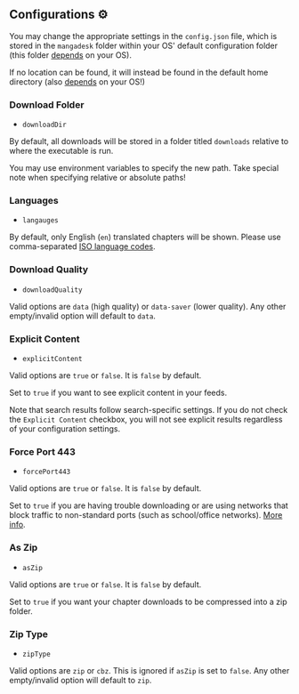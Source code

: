 ## Configurations ⚙

You may change the appropriate settings in the `config.json` file, which is stored in the `mangadesk` folder within your
OS' default configuration folder (this folder [depends](https://pkg.go.dev/os#UserConfigDir) on your OS).

If no location can be found, it will instead be found in the default home directory (also
[depends](https://pkg.go.dev/os#UserHomeDir) on your OS!)

### Download Folder

- `downloadDir`

By default, all downloads will be stored in a folder titled `downloads` relative to where the executable is run.

You may use environment variables to specify the new path. Take special note when specifying relative or absolute paths!

### Languages

- `langauges`

By default, only English (`en`) translated chapters will be shown. Please use
comma-separated [ISO language codes](https://www.andiamo.co.uk/resources/iso-language-codes/).

### Download Quality

- `downloadQuality`

Valid options are `data` (high quality) or `data-saver` (lower quality). Any other empty/invalid option will default
to `data`.

### Explicit Content

- `explicitContent`

Valid options are `true` or `false`. It is `false` by default.

Set to `true` if you want to see explicit content in your feeds.

Note that search results follow search-specific settings. If you do not check the `Explicit Content` checkbox, you will
not see explicit results regardless of your configuration settings.

### Force Port 443

- `forcePort443`

Valid options are `true` or `false`. It is `false` by default.

Set to `true` if you are having trouble downloading or are using networks that block traffic to non-standard ports
(such as school/office networks).
[More info](https://api.mangadex.org/docs.html#operation/get-at-home-server-chapterId).

### As Zip

- `asZip`

Valid options are `true` or `false`. It is `false` by default.

Set to `true` if you want your chapter downloads to be compressed into a zip folder.

### Zip Type

- `zipType`

Valid options are `zip` or `cbz`. This is ignored if `asZip` is set to `false`. Any other empty/invalid option will
default to `zip`.